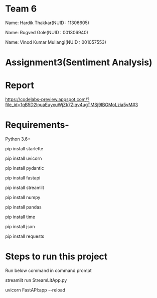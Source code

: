 
# Team 6
 
Name: Hardik Thakkar(NUID : 11306605)

Name: Rugved Gole(NUID : 001306940)

Name: Vinod Kumar Mullangi(NUID : 001057553)

# Assignment3(Sentiment Analysis)

# Report

https://codelabs-preview.appspot.com/?file_id=1qB5D2lpuaEuyxuWjZk7Ziqv4ugTMSj9IBGMoLzia5vM#3

# Requirements-
Python 3.6+

pip install starlette

pip install uvicorn

pip install pydantic

pip install fastapi

pip install streamlit

pip install numpy

pip install pandas

pip install time

pip install json

pip install requests


# Steps to run this project
Run below command in command prompt

streamlit run StreamLitApp.py

uvicorn FastAPI:app --reload






